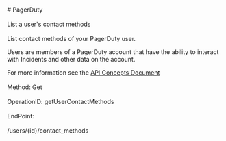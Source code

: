 <br>#     PagerDuty</br>
<br>List a user's contact methods</br>
<br>List contact methods of your PagerDuty user.

Users are members of a PagerDuty account that have the ability to interact with Incidents and other data on the account.

For more information see the [API Concepts Document](../../docs/CONCEPTS.md#users)
</br>
<br>Method: Get</br>
<br>OperationID: getUserContactMethods</br>
<br>EndPoint:</br>
<br>/users/{id}/contact_methods</br>
